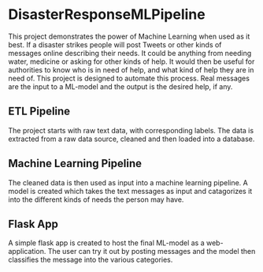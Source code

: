 # DisasterResponseMLPipeline
This project demonstrates the power of Machine Learning when used as it best.
If a disaster strikes people will post Tweets or other kinds of messages online describing their needs. It could be anything from needing water, medicine or asking for other kinds of help. It would then be useful for authorities to know who is in need of help, and what kind of help they are in need of. This project is designed to automate this process. Real messages are the input to a ML-model and the output is the desired help, if any.

## ETL Pipeline
The project starts with raw text data, with corresponding labels. The data is extracted from a raw data source, cleaned and then loaded into a database.

## Machine Learning Pipeline
The cleaned data is then used as input into a machine learning pipeline. A model is created which takes the text messages as input and catagorizes it into the different kinds of needs the person may have.

## Flask App
A simple flask app is created to host the final ML-model as a web-application. The user can try it out by posting messages and the model then classifies the message into the various categories.
